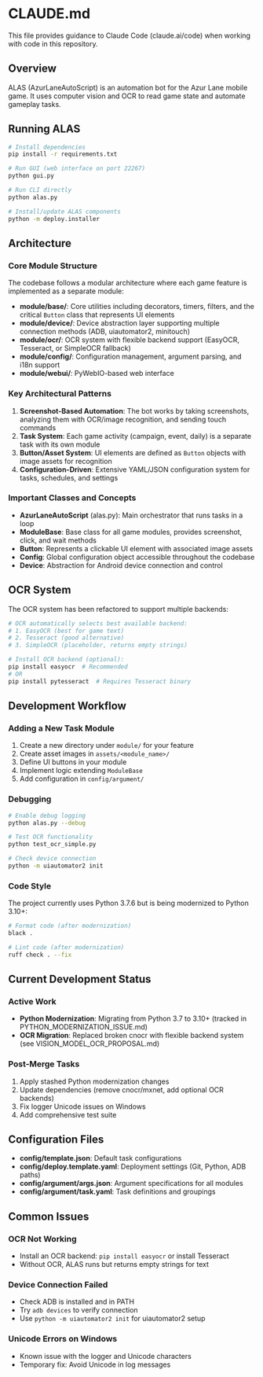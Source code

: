 # CLAUDE.md

This file provides guidance to Claude Code (claude.ai/code) when working with code in this repository.

## Overview

ALAS (AzurLaneAutoScript) is an automation bot for the Azur Lane mobile game. It uses computer vision and OCR to read game state and automate gameplay tasks.

## Running ALAS

```bash
# Install dependencies
pip install -r requirements.txt

# Run GUI (web interface on port 22267)
python gui.py

# Run CLI directly
python alas.py

# Install/update ALAS components
python -m deploy.installer
```

## Architecture

### Core Module Structure

The codebase follows a modular architecture where each game feature is implemented as a separate module:

- **module/base/**: Core utilities including decorators, timers, filters, and the critical `Button` class that represents UI elements
- **module/device/**: Device abstraction layer supporting multiple connection methods (ADB, uiautomator2, minitouch)
- **module/ocr/**: OCR system with flexible backend support (EasyOCR, Tesseract, or SimpleOCR fallback)
- **module/config/**: Configuration management, argument parsing, and i18n support
- **module/webui/**: PyWebIO-based web interface

### Key Architectural Patterns

1. **Screenshot-Based Automation**: The bot works by taking screenshots, analyzing them with OCR/image recognition, and sending touch commands
2. **Task System**: Each game activity (campaign, event, daily) is a separate task with its own module
3. **Button/Asset System**: UI elements are defined as `Button` objects with image assets for recognition
4. **Configuration-Driven**: Extensive YAML/JSON configuration system for tasks, schedules, and settings

### Important Classes and Concepts

- **AzurLaneAutoScript** (alas.py): Main orchestrator that runs tasks in a loop
- **ModuleBase**: Base class for all game modules, provides screenshot, click, and wait methods
- **Button**: Represents a clickable UI element with associated image assets
- **Config**: Global configuration object accessible throughout the codebase
- **Device**: Abstraction for Android device connection and control

## OCR System

The OCR system has been refactored to support multiple backends:

```python
# OCR automatically selects best available backend:
# 1. EasyOCR (best for game text)
# 2. Tesseract (good alternative)
# 3. SimpleOCR (placeholder, returns empty strings)

# Install OCR backend (optional):
pip install easyocr  # Recommended
# OR
pip install pytesseract  # Requires Tesseract binary
```

## Development Workflow

### Adding a New Task Module

1. Create a new directory under `module/` for your feature
2. Create asset images in `assets/<module_name>/`
3. Define UI buttons in your module
4. Implement logic extending `ModuleBase`
5. Add configuration in `config/argument/`

### Debugging

```bash
# Enable debug logging
python alas.py --debug

# Test OCR functionality
python test_ocr_simple.py

# Check device connection
python -m uiautomator2 init
```

### Code Style

The project currently uses Python 3.7.6 but is being modernized to Python 3.10+:

```bash
# Format code (after modernization)
black .

# Lint code (after modernization)
ruff check . --fix
```

## Current Development Status

### Active Work
- **Python Modernization**: Migrating from Python 3.7 to 3.10+ (tracked in PYTHON_MODERNIZATION_ISSUE.md)
- **OCR Migration**: Replaced broken cnocr with flexible backend system (see VISION_MODEL_OCR_PROPOSAL.md)

### Post-Merge Tasks
1. Apply stashed Python modernization changes
2. Update dependencies (remove cnocr/mxnet, add optional OCR backends)
3. Fix logger Unicode issues on Windows
4. Add comprehensive test suite

## Configuration Files

- **config/template.json**: Default task configurations
- **config/deploy.template.yaml**: Deployment settings (Git, Python, ADB paths)
- **config/argument/args.json**: Argument specifications for all modules
- **config/argument/task.yaml**: Task definitions and groupings

## Common Issues

### OCR Not Working
- Install an OCR backend: `pip install easyocr` or install Tesseract
- Without OCR, ALAS runs but returns empty strings for text

### Device Connection Failed
- Check ADB is installed and in PATH
- Try `adb devices` to verify connection
- Use `python -m uiautomator2 init` for uiautomator2 setup

### Unicode Errors on Windows
- Known issue with the logger and Unicode characters
- Temporary fix: Avoid Unicode in log messages